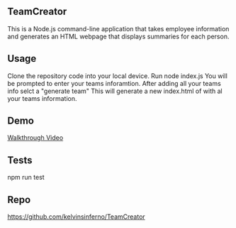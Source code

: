 ## TeamCreator
This is a Node.js command-line application that takes employee information and generates an HTML webpage that displays summaries for each person. 

## Usage
Clone the repository code into your local device. 
Run node index.js 
You will be prompted to enter your teams inforamtion.
After adding all your teams info selct a "generate team"
This will generate a new index.html of with al your teams information.

## Demo
<a href="">Walkthrough Video</a>

## Tests
npm run test

## Repo
<a href="https://github.com/kelvinsinferno/TeamCreator">https://github.com/kelvinsinferno/TeamCreator</a>

